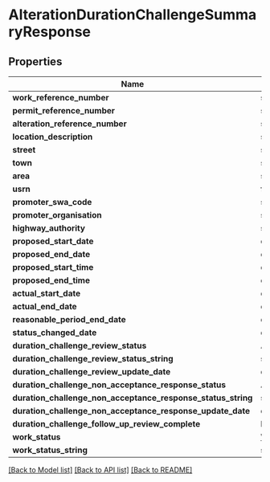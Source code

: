 # AlterationDurationChallengeSummaryResponse

## Properties
Name | Type | Description | Notes
------------ | ------------- | ------------- | -------------
**work_reference_number** | **str** |  | 
**permit_reference_number** | **str** |  | 
**alteration_reference_number** | **str** |  | 
**location_description** | **str** |  | 
**street** | **str** |  | 
**town** | **str** |  | 
**area** | **str** |  | 
**usrn** | **float** |  | 
**promoter_swa_code** | **str** |  | 
**promoter_organisation** | **str** |  | 
**highway_authority** | **str** |  | 
**proposed_start_date** | **datetime** |  | 
**proposed_end_date** | **datetime** |  | 
**proposed_start_time** | **datetime** |  | [optional] 
**proposed_end_time** | **datetime** |  | [optional] 
**actual_start_date** | **datetime** |  | [optional] 
**actual_end_date** | **datetime** |  | [optional] 
**reasonable_period_end_date** | **datetime** |  | 
**status_changed_date** | **datetime** |  | 
**duration_challenge_review_status** | **AllOfAlterationDurationChallengeSummaryResponseDurationChallengeReviewStatus** |  | [optional] 
**duration_challenge_review_status_string** | **str** |  | [optional] 
**duration_challenge_review_update_date** | **datetime** |  | [optional] 
**duration_challenge_non_acceptance_response_status** | **AllOfAlterationDurationChallengeSummaryResponseDurationChallengeNonAcceptanceResponseStatus** |  | [optional] 
**duration_challenge_non_acceptance_response_status_string** | **str** |  | [optional] 
**duration_challenge_non_acceptance_response_update_date** | **datetime** |  | [optional] 
**duration_challenge_follow_up_review_complete** | **bool** |  | [optional] 
**work_status** | [**WorkStatusResponse**](WorkStatusResponse.md) |  | 
**work_status_string** | **str** |  | 

[[Back to Model list]](../README.md#documentation-for-models) [[Back to API list]](../README.md#documentation-for-api-endpoints) [[Back to README]](../README.md)

